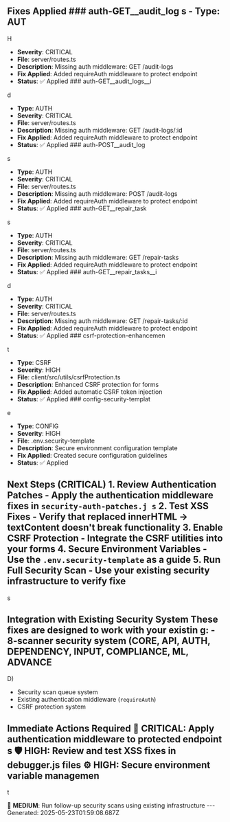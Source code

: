 ## Fixes Applied ### auth-GET__audit_log s - **Type**: AUT

H

- **Severity**: CRITICAL
- **File**: server/routes.ts
- **Description**: Missing auth middleware: GET /audit-logs
- **Fix Applied**: Added requireAuth middleware to protect endpoint
- **Status**: ✅ Applied ### auth-GET__audit_logs__i

d
- **Type**: AUTH
- **Severity**: CRITICAL
- **File**: server/routes.ts
- **Description**: Missing auth middleware: GET /audit-logs/:id
- **Fix Applied**: Added requireAuth middleware to protect endpoint
- **Status**: ✅ Applied ### auth-POST__audit_log

s
- **Type**: AUTH
- **Severity**: CRITICAL
- **File**: server/routes.ts
- **Description**: Missing auth middleware: POST /audit-logs
- **Fix Applied**: Added requireAuth middleware to protect endpoint
- **Status**: ✅ Applied ### auth-GET__repair_task

s
- **Type**: AUTH
- **Severity**: CRITICAL
- **File**: server/routes.ts
- **Description**: Missing auth middleware: GET /repair-tasks
- **Fix Applied**: Added requireAuth middleware to protect endpoint
- **Status**: ✅ Applied ### auth-GET__repair_tasks__i

d
- **Type**: AUTH
- **Severity**: CRITICAL
- **File**: server/routes.ts
- **Description**: Missing auth middleware: GET /repair-tasks/:id
- **Fix Applied**: Added requireAuth middleware to protect endpoint
- **Status**: ✅ Applied ### csrf-protection-enhancemen

t
- **Type**: CSRF
- **Severity**: HIGH
- **File**: client/src/utils/csrfProtection.ts
- **Description**: Enhanced CSRF protection for forms
- **Fix Applied**: Added automatic CSRF token injection
- **Status**: ✅ Applied ### config-security-templat

e
- **Type**: CONFIG
- **Severity**: HIGH
- **File**: .env.security-template
- **Description**: Secure environment configuration template
- **Fix Applied**: Created secure configuration guidelines
- **Status**: ✅ Applied

## Next Steps (CRITICAL) 1. **Review Authentication Patches** - Apply the authentication middleware fixes in `security-auth-patches.j s` 2. **Test XSS Fixes** - Verify that replaced innerHTML → textContent doesn't break functionality 3. **Enable CSRF Protection** - Integrate the CSRF utilities into your forms 4. **Secure Environment Variables** - Use the `.env.security-template` as a guide 5. **Run Full Security Scan** - Use your existing security infrastructure to verify fixe

s

## Integration with Existing Security System These fixes are designed to work with your existin g: - 8-scanner security system (CORE, API, AUTH, DEPENDENCY, INPUT, COMPLIANCE, ML, ADVANCE

D)

- Security scan queue system
- Existing authentication middleware (`requireAuth`)
- CSRF protection system

## Immediate Actions Required 🚨 **CRITICAL**: Apply authentication middleware to protected endpoint s 🛡️ **HIGH**: Review and test XSS fixes in debugger.js files ⚙️ **HIGH**: Secure environment variable managemen

t

🔄 **MEDIUM**: Run follow-up security scans using existing infrastructure --- Generated: 2025-05-23T01:59:08.687Z